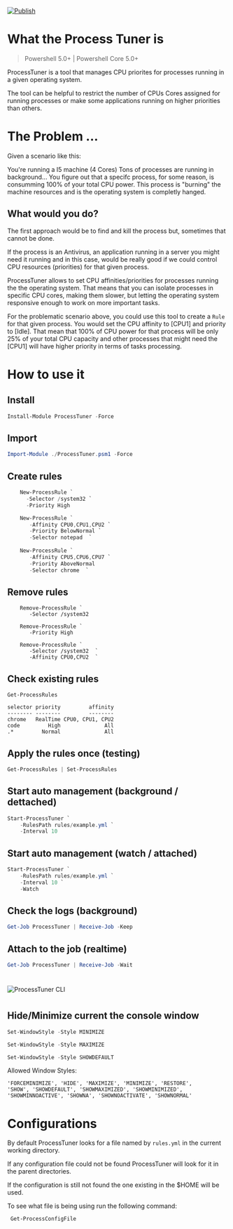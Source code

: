[![Publish](https://github.com/jsoliveir/ProcessTunerCLI/actions/workflows/publish.yml/badge.svg)](https://github.com/jsoliveir/ProcessTunerCLI/actions/workflows/tests.yml)
# What the Process Tuner is
> Powershell 5.0+ | Powershell Core 5.0+

ProcessTuner is a tool that manages CPU priorites for processes running in a given operating system. 

The tool can be helpful to restrict the number of CPUs Cores assigned for running processes or make some applications running on higher priorities than others.


# The Problem ...

Given a scenario like this:

You're running a I5 machine (4 Cores)
Tons of processes are running in background...
You figure out that a specifc process, for some reason, is consumming 100% of your total CPU power.
This process is "burning" the machine resources and is the operating system is completly hanged.

## What would you do?

The first approach would be to find and kill the process but, sometimes that cannot be done.

If the process is an Antivirus, an application running in a server you might need it running and in this case, would be really good if we could control CPU resources (priorities) for that given process. 

ProcessTuner allows to set CPU affinities/priorities for processes running the the operating system. 
That means that you can isolate processes in specific CPU cores, making them slower, but letting the operating system responsive enough to work on more important tasks.

For the problematic scenario above, you could use this tool to create a `Rule` for that  given process. You would set the CPU affinity to [CPU1] and priority to [Idle].
That mean that 100% of CPU power for that process will be only 25% of your total CPU capacity and other processes that might need the [CPU1] will have higher priority in terms of tasks processing.

# How to use it

## Install

```powershell
Install-Module ProcessTuner -Force
```

## Import

```powershell
Import-Module ./ProcessTuner.psm1 -Force
```

## Create rules
```powershell
    New-ProcessRule `
      -Selector /system32 `
      -Priority High

    New-ProcessRule `
       -Affinity CPU0,CPU1,CPU2 `
       -Priority BelowNormal `
       -Selector notepad  `
    
    New-ProcessRule `
       -Affinity CPU5,CPU6,CPU7 `
       -Priority AboveNormal 
       -Selector chrome  `
```

## Remove rules
```powerhell
    Remove-ProcessRule `
       -Selector /system32
      
    Remove-ProcessRule `
       -Priority High

    Remove-ProcessRule `
       -Selector /system32  `
       -Affinity CPU0,CPU2  `
```

## Check existing rules
```powerhell
Get-ProcessRules
```
    selector priority         affinity
    -------- --------         --------
    chrome   RealTime CPU0, CPU1, CPU2
    code         High              All
    .*         Normal              All

## Apply the rules once (testing)

``` powershell
Get-ProcessRules | Set-ProcessRules
```

## Start auto management (background / dettached)

``` powershell
Start-ProcessTuner `
    -RulesPath rules/example.yml `
    -Interval 10
```
## Start auto management (watch / attached)
``` powershell
Start-ProcessTuner `
    -RulesPath rules/example.yml `
    -Interval 10 `
    -Watch 
```
## Check the logs (background)

``` powershell
Get-Job ProcessTuner | Receive-Job -Keep
```

## Attach to the job (realtime)
``` powershell
Get-Job ProcessTuner | Receive-Job -Wait
```

# 

![](img/print.png "ProcessTuner CLI")

# 

## Hide/Minimize current the console window

``` powershell
Set-WindowStyle -Style MINIMIZE
```

``` powershell
Set-WindowStyle -Style MAXIMIZE
```

``` powershell
Set-WindowStyle -Style SHOWDEFAULT
```



Allowed Window Styles:

    'FORCEMINIMIZE', 'HIDE', 'MAXIMIZE', 'MINIMIZE', 'RESTORE', 
    'SHOW', 'SHOWDEFAULT', 'SHOWMAXIMIZED', 'SHOWMINIMIZED', 
    'SHOWMINNOACTIVE', 'SHOWNA', 'SHOWNOACTIVATE', 'SHOWNORMAL'



# Configurations 

By default ProcessTuner looks for a file named by `rules.yml` in the current working directory.

If any configuration file could not be found ProcessTuner will look for it in the parent directories.

If the configuration is still not found the one existing in the $HOME will be used.

To see what file is being using run the following command:

```powershell
 Get-ProcessConfigFile
 ```


